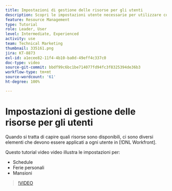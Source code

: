 ```yaml
---
title: Impostazioni di gestione delle risorse per gli utenti
description: Scopri le impostazioni utente necessarie per utilizzare correttamente gli strumenti di gestione delle risorse.
feature: Resource Management
type: Tutorial
role: Leader, User
level: Intermediate, Experienced
activity: use
team: Technical Marketing
thumbnail: 335161.png
jira: KT-8873
exl-id: a1ecee82-11f4-4b10-ba0d-49eff4c337c0
doc-type: video
source-git-commit: bbdf99c6bc1be714077fd94fc3f8325394de36b3
workflow-type: tm+mt
source-wordcount: '61'
ht-degree: 100%

---
```


# Impostazioni di gestione delle risorse per gli utenti

Quando si tratta di capire quali risorse sono disponibili, ci sono diversi elementi che devono essere applicati a ogni utente in [!DNL Workfront].

Questo tutorial video video illustra le impostazioni per:

* Schedule
* Ferie personali
* Mansioni

>[!VIDEO](https://video.tv.adobe.com/v/3420168/?quality=12&learn=on&enablevpops=1&captions=ita)
